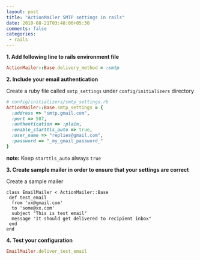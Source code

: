 ```yaml
---
layout: post
title: "ActionMailer SMTP settings in rails"
date: 2010-08-21T03:48:00+05:30
comments: false
categories:
 - rails
---
```


**1. Add following line to rails environment file**
```ruby
ActionMailer::Base.delivery_method = :smtp
```
**2. Include your email authentication**

Create a ruby file called `smtp_settings` under `config/initializers` directory
```ruby
# config/initializers/smtp_settings.rb
ActionMailer::Base.smtp_settings = {
  :address => "smtp.gmail.com",
  :port => 587,
  :authentication => :plain,
  :enable_starttls_auto => true,
  :user_name => "replies@gmail.com",
  :password => "_my_gmail_password_"
}
```

**note:** Keep `starttls_auto` always `true`

**3. Create sample mailer in order to ensure that your settings are correct**

Create a sample mailer
```
class EmailMailer < ActionMailer::Base
 def test_email
  from 'xx@gmail.com'
  to 'some@xx.com'
  subject "This is test email"
  message "It should get delivered to recipient inbox"
 end
end
```
**4. Test your configuration**
```ruby
EmailMailer.deliver_test_email
```
